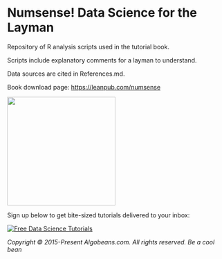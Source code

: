 # Numsense! Data Science for the Layman

Repository of R analysis scripts used in the tutorial book.

Scripts include explanatory comments for a layman to understand.

Data sources are cited in References.md.

Book download page: https://leanpub.com/numsense

<a href="https://leanpub.com/numsense"><img src="https://annalyzin.files.wordpress.com/2016/12/title_page.png" width="250"></a>







Sign up below to get bite-sized tutorials delivered to your inbox:

[![Free Data Science Tutorials](https://annalyzin.files.wordpress.com/2016/08/sign-up-button-transparent-bg-and-cropped.png?w=340&h=55)](http://eepurl.com/cbVFY1)

*Copyright © 2015-Present Algobeans.com. All rights reserved. Be a cool bean*
